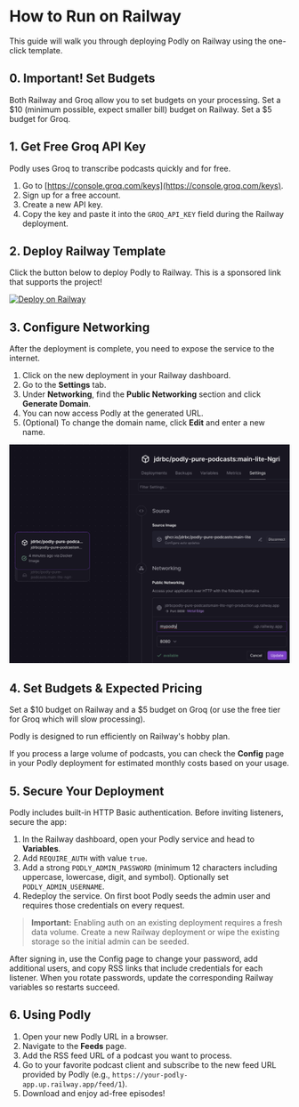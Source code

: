 # How to Run on Railway

This guide will walk you through deploying Podly on Railway using the one-click template.

## 0. Important! Set Budgets

Both Railway and Groq allow you to set budgets on your processing. Set a $10 (minimum possible, expect smaller bill) budget on Railway. Set a $5 budget for Groq.

## 1. Get Free Groq API Key

Podly uses Groq to transcribe podcasts quickly and for free.

1.  Go to [https://console.groq.com/keys](https://console.groq.com/keys).
2.  Sign up for a free account.
3.  Create a new API key.
4.  Copy the key and paste it into the `GROQ_API_KEY` field during the Railway deployment.

## 2. Deploy Railway Template

Click the button below to deploy Podly to Railway. This is a sponsored link that supports the project!

[![Deploy on Railway](https://railway.app/button.svg)](https://railway.app/deploy?template=https://github.com/jdrbc/podly_pure_podcasts&referralCode=NMdeg5)

## 3. Configure Networking

After the deployment is complete, you need to expose the service to the internet.

1.  Click on the new deployment in your Railway dashboard.
2.  Go to the **Settings** tab.
3.  Under **Networking**, find the **Public Networking** section and click **Generate Domain**.
4.  You can now access Podly at the generated URL.
5.  (Optional) To change the domain name, click **Edit** and enter a new name.

![Setting up Railway Networking](images/setting_up_railway_networking.png)

## 4. Set Budgets & Expected Pricing

Set a $10 budget on Railway and a $5 budget on Groq (or use the free tier for Groq which will slow processing).

Podly is designed to run efficiently on Railway's hobby plan.

If you process a large volume of podcasts, you can check the **Config** page in your Podly deployment for estimated monthly costs based on your usage.

## 5. Secure Your Deployment

Podly includes built-in HTTP Basic authentication. Before inviting listeners, secure the app:

1. In the Railway dashboard, open your Podly service and head to **Variables**.
2. Add `REQUIRE_AUTH` with value `true`.
3. Add a strong `PODLY_ADMIN_PASSWORD` (minimum 12 characters including uppercase, lowercase, digit, and symbol). Optionally set `PODLY_ADMIN_USERNAME`.
4. Redeploy the service. On first boot Podly seeds the admin user and requires those credentials on every request.

> **Important:** Enabling auth on an existing deployment requires a fresh data volume. Create a new Railway deployment or wipe the existing storage so the initial admin can be seeded.

After signing in, use the Config page to change your password, add additional users, and copy RSS links that include credentials for each listener. When you rotate passwords, update the corresponding Railway variables so restarts succeed.

## 6. Using Podly

1.  Open your new Podly URL in a browser.
2.  Navigate to the **Feeds** page.
3.  Add the RSS feed URL of a podcast you want to process.
4.  Go to your favorite podcast client and subscribe to the new feed URL provided by Podly (e.g., `https://your-podly-app.up.railway.app/feed/1`).
5.  Download and enjoy ad-free episodes!
